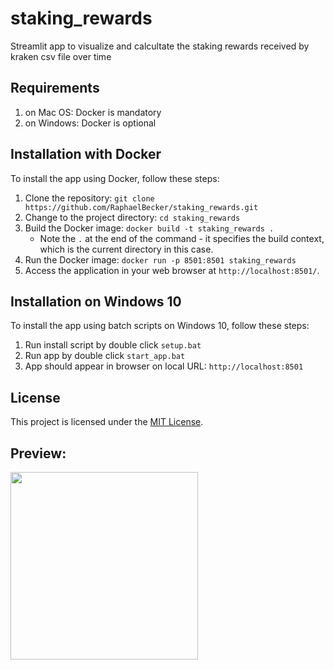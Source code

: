 # staking_rewards
Streamlit app to visualize and calcultate the staking rewards received by kraken csv file over time

## Requirements
1. on Mac OS: Docker is mandatory
2. on Windows: Docker is optional


## Installation with Docker
To install the app using Docker, follow these steps:

1. Clone the repository:
```git clone https://github.com/RaphaelBecker/staking_rewards.git```
2. Change to the project directory:
```cd staking_rewards```
3. Build the Docker image:
```docker build -t staking_rewards .```
    * Note the ```.``` at the end of the command - it specifies the build context, which is the current directory in this case.
4. Run the Docker image:
```docker run -p 8501:8501 staking_rewards```
5. Access the application in your web browser at `http://localhost:8501/`.


## Installation on Windows 10
To install the app using batch scripts on Windows 10, follow these steps:
1. Run install script by double click ```setup.bat```
2. Run app by double click ```start_app.bat```
3. App should appear in browser on local URL: ```http://localhost:8501```

## License
This project is licensed under the [MIT License](LICENSE).

## Preview:

<img align="center" height="300px" src="https://github.com//RaphaelBecker/staking_rewards/previews/preview.gif">  
